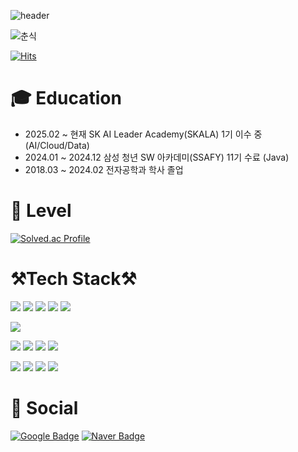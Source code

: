 ![header](https://capsule-render.vercel.app/api?type=waving&color=fdecc8&height=300&section=header&text=Jaehyun's%20GitHub&fontSize=60&fontColor=032539)

![춘식](https://user-images.githubusercontent.com/122425985/229136058-468e62e6-28b0-49b1-abac-27dc7b40c13b.gif)

[![Hits](https://hits.seeyoufarm.com/api/count/incr/badge.svg?url=https%3A%2F%2Fgithub.com%2FKimJ4ehyune&count_bg=%2379C83D&title_bg=%23555555&icon=&icon_color=%23E7E7E7&title=hits&edge_flat=false)](https://hits.seeyoufarm.com)   

# 🎓 Education

- 2025.02 ~ 현재 SK AI Leader Academy(SKALA) 1기 이수 중 (AI/Cloud/Data)
- 2024.01 ~ 2024.12 삼성 청년 SW 아카데미(SSAFY) 11기 수료 (Java)
- 2018.03 ~ 2024.02 전자공학과 학사 졸업

# 🐝 Level

[![Solved.ac Profile](http://mazassumnida.wtf/api/v2/generate_badge?boj=niggaud)](https://solved.ac/niggaud/)

# ⚒️Tech Stack⚒️

<img src="https://img.shields.io/badge/java-007396?style=for-the-badge&logo=java&logoColor=white"> <img src="https://img.shields.io/badge/spring-6DB33F?style=for-the-badge&logo=spring&logoColor=white"> <img src="https://img.shields.io/badge/spring boot-6DB33F?style=for-the-badge&logo=springboot&logoColor=white"> <img src="https://img.shields.io/badge/spring security-6DB33F?style=for-the-badge&logo=springsecurity&logoColor=white"> <img src="https://img.shields.io/badge/spring batch-6DB33F?style=for-the-badge&logo=springbatch&logoColor=white"> 

<img src="https://img.shields.io/badge/mysql-4479A1?style=for-the-badge&logo=mysql&logoColor=white"> 

<img src="https://img.shields.io/badge/docker-2496ED?style=for-the-badge&logo=docker&logoColor=white"> <img src="https://img.shields.io/badge/jenkins-D24939?style=for-the-badge&logo=jenkins&logoColor=white"> <img src="https://img.shields.io/badge/nginx-%23009639.svg?style=for-the-badge&logo=nginx&logoColor=white"> <img src="https://img.shields.io/badge/amazonec2-FF9900?style=for-the-badge&logo=amazonec2&logoColor=white"> 

<img src="https://img.shields.io/badge/git-F05032?style=for-the-badge&logo=git&logoColor=white"> <img src="https://img.shields.io/badge/github-181717?style=for-the-badge&logo=github&logoColor=white"> <img src="https://img.shields.io/badge/gitlab-FC6D26?style=for-the-badge&logo=gitlab&logoColor=white"> <img src="https://img.shields.io/badge/jira-0052CC?style=for-the-badge&logo=jira&logoColor=white"> 

# :calling: Social

[![Google Badge](https://img.shields.io/badge/gmail-EA4335?style=for-the-badge&logo=gmail&logoColor=white)](mailto:jaehyun158@gmail.com) [![Naver Badge](https://img.shields.io/badge/Naver_email-03C75A?style=for-the-badge&logo=Naver&logoColor=white)](mailto:niggaud@naver.com)
